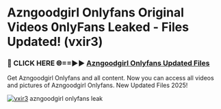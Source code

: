 # Azngoodgirl Onlyfans Original Videos 0nlyFans Leaked - Files Updated! (vxir3)

<h3>🔴 CLICK HERE 🌐==►► <a href="https://tinyurl.com/ms9xzufz" rel="nofollow">Azngoodgirl Onlyfans Updated Files</a></h3>

Get Azngoodgirl Onlyfans and all content. Now you can access all videos and pictures of Azngoodgirl Onlyfans. New Updated Files 2025!

[![vxir3](https://i.imgur.com/PQ7UWWw.gif)](https://tinyurl.com/ms9xzufz)
azngoodgirl onlyfans leak